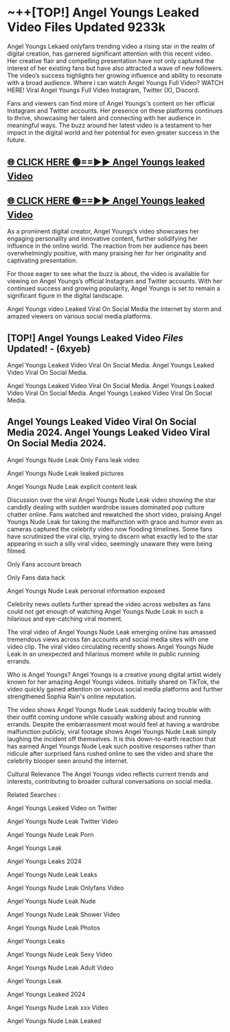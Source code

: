 # ~++[TOP!] Angel Youngs Leaked Video Files Updated 9233k

 Angel Youngs Lekaed onlyfans trending video a rising star in the realm of digital creation, has garnered significant attention with this recent video. Her creative flair and compelling presentation have not only captured the interest of her existing fans but have also attracted a wave of new followers. The video’s success highlights her growing influence and ability to resonate with a broad audience.
Where i can watch  Angel Youngs Full Video? WATCH HERE! Viral  Angel Youngs Full Video Instagram, Twitter (X), Discord.


Fans and viewers can find more of  Angel Youngs's content on her official Instagram and Twitter accounts. Her presence on these platforms continues to thrive, showcasing her talent and connecting with her audience in meaningful ways. The buzz around her latest video is a testament to her impact in the digital world and her potential for even greater success in the future.


## [🌐 CLICK HERE 🟢==►►  Angel Youngs leaked Video ](https://onlyclips.site?title=Angel_Youngs&ref=git)

## [🌐 CLICK HERE 🟢==►►  Angel Youngs leaked Video ](https://onlyclips.site?title=Angel_Youngs&ref=git)


As a prominent digital creator,  Angel Youngs’s video showcases her engaging personality and innovative content, further solidifying her influence in the online world. The reaction from her audience has been overwhelmingly positive, with many praising her for her originality and captivating presentation.

For those eager to see what the buzz is about, the video is available for viewing on  Angel Youngs’s official Instagram and Twitter accounts. With her continued success and growing popularity,  Angel Youngs is set to remain a significant figure in the digital landscape.


  Angel Youngs video Leaked Viral On Social Media the internet by storm and amazed viewers on various social media platforms.


## [TOP!]  Angel Youngs Leaked Video *Files* Updated! - (6xyeb) 

 Angel Youngs Leaked Video Viral On Social Media. Angel Youngs Leaked Video Viral On Social Media.

 Angel Youngs Leaked Video Viral On Social Media. Angel Youngs Leaked Video Viral On Social Media. Angel Youngs Leaked Video Viral On Social Media.


##  Angel Youngs Leaked Video Viral On Social Media 2024. Angel Youngs Leaked Video Viral On Social Media 2024.
 Angel Youngs Nude Leak Only Fans leak video

 Angel Youngs Nude Leak leaked pictures

 Angel Youngs Nude Leak explicit content leak

Discussion over the viral  Angel Youngs Nude Leak video showing the star candidly dealing with sudden wardrobe issues dominated pop culture chatter online. Fans watched and rewatched the short video, praising  Angel Youngs Nude Leak for taking the malfunction with grace and humor even as cameras captured the celebrity video now flooding timelines. Some fans have scrutinized the viral clip, trying to discern what exactly led to the star appearing in such a silly viral video, seemingly unaware they were being filmed.


Only Fans account breach

Only Fans data hack

 Angel Youngs Nude Leak personal information exposed

Celebrity news outlets further spread the video across websites as fans could not get enough of watching  Angel Youngs Nude Leak in such a hilarious and eye-catching viral moment.


The viral video of  Angel Youngs Nude Leak emerging online has amassed tremendous views across fan accounts and social media sites with one video clip. The viral video circulating recently shows  Angel Youngs Nude Leak in an unexpected and hilarious moment while in public running errands.


Who is  Angel Youngs?  Angel Youngs is a creative young digital artist widely known for her amazing  Angel Youngs videos. Initially shared on TikTok, the video quickly gained attention on various social media platforms and further strengthened Sophia Rain's online reputation.

The video shows  Angel Youngs Nude Leak suddenly facing trouble with their outfit coming undone while casually walking about and running errands. Despite the embarrassment most would feel at having a wardrobe malfunction publicly, viral footage shows  Angel Youngs Nude Leak simply laughing the incident off themselves. It is this down-to-earth reaction that has earned  Angel Youngs Nude Leak such positive responses rather than ridicule after surprised fans rushed online to see the video and share the celebrity blooper seen around the internet.

Cultural Relevance The  Angel Youngs video reflects current trends and interests, contributing to broader cultural conversations on social media.

Related Searches :

 Angel Youngs Leaked Video on Twitter

 Angel Youngs Nude Leak Twitter Video

 Angel Youngs Nude Leak Porn

 Angel Youngs Leak 

 Angel Youngs Leaks 2024

 Angel Youngs Nude Leak Leaks

 Angel Youngs Nude Leak Onlyfans Video

 Angel Youngs Nude Leak Nude

 Angel Youngs Nude Leak Shower Video

 Angel Youngs Nude Leak Photos

 Angel Youngs Leaks

 Angel Youngs Nude Leak Sexy Video

 Angel Youngs Nude Leak Adult Video

 Angel Youngs Leak

 Angel Youngs Leaked 2024

 Angel Youngs Nude Leak xxx Video

 Angel Youngs Nude Leak Leaked